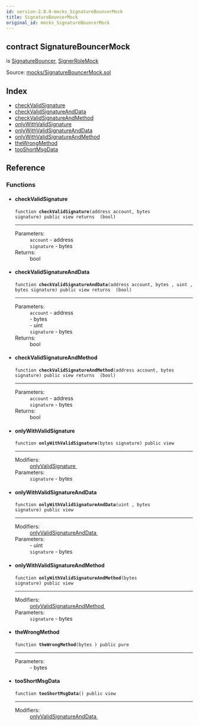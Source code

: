 ```yaml
---
id: version-2.0.0-mocks_SignatureBouncerMock
title: SignatureBouncerMock
original_id: mocks_SignatureBouncerMock
---
```


<div class="contract-doc"><div class="contract"><h2 class="contract-header"><span class="contract-kind">contract</span> SignatureBouncerMock</h2><p class="base-contracts"><span>is</span> <a href="drafts_SignatureBouncer.html">SignatureBouncer</a><span>, </span><a href="mocks_SignerRoleMock.html">SignerRoleMock</a></p><div class="source">Source: <a href="https://github.com/OpenZeppelin/zeppelin-solidity/blob/v2.0.0/contracts/mocks/SignatureBouncerMock.sol" target="_blank">mocks/SignatureBouncerMock.sol</a></div></div><div class="index"><h2>Index</h2><ul><li><a href="mocks_SignatureBouncerMock.html#checkValidSignature">checkValidSignature</a></li><li><a href="mocks_SignatureBouncerMock.html#checkValidSignatureAndData">checkValidSignatureAndData</a></li><li><a href="mocks_SignatureBouncerMock.html#checkValidSignatureAndMethod">checkValidSignatureAndMethod</a></li><li><a href="mocks_SignatureBouncerMock.html#onlyWithValidSignature">onlyWithValidSignature</a></li><li><a href="mocks_SignatureBouncerMock.html#onlyWithValidSignatureAndData">onlyWithValidSignatureAndData</a></li><li><a href="mocks_SignatureBouncerMock.html#onlyWithValidSignatureAndMethod">onlyWithValidSignatureAndMethod</a></li><li><a href="mocks_SignatureBouncerMock.html#theWrongMethod">theWrongMethod</a></li><li><a href="mocks_SignatureBouncerMock.html#tooShortMsgData">tooShortMsgData</a></li></ul></div><div class="reference"><h2>Reference</h2><div class="functions"><h3>Functions</h3><ul><li><div class="item function"><span id="checkValidSignature" class="anchor-marker"></span><h4 class="name">checkValidSignature</h4><div class="body"><code class="signature">function <strong>checkValidSignature</strong><span>(address account, bytes signature) </span><span>public </span><span>view </span><span>returns  (bool) </span></code><hr/><dl><dt><span class="label-parameters">Parameters:</span></dt><dd><div><code>account</code> - address</div><div><code>signature</code> - bytes</div></dd><dt><span class="label-return">Returns:</span></dt><dd>bool</dd></dl></div></div></li><li><div class="item function"><span id="checkValidSignatureAndData" class="anchor-marker"></span><h4 class="name">checkValidSignatureAndData</h4><div class="body"><code class="signature">function <strong>checkValidSignatureAndData</strong><span>(address account, bytes , uint , bytes signature) </span><span>public </span><span>view </span><span>returns  (bool) </span></code><hr/><dl><dt><span class="label-parameters">Parameters:</span></dt><dd><div><code>account</code> - address</div><div><code></code> - bytes</div><div><code></code> - uint</div><div><code>signature</code> - bytes</div></dd><dt><span class="label-return">Returns:</span></dt><dd>bool</dd></dl></div></div></li><li><div class="item function"><span id="checkValidSignatureAndMethod" class="anchor-marker"></span><h4 class="name">checkValidSignatureAndMethod</h4><div class="body"><code class="signature">function <strong>checkValidSignatureAndMethod</strong><span>(address account, bytes signature) </span><span>public </span><span>view </span><span>returns  (bool) </span></code><hr/><dl><dt><span class="label-parameters">Parameters:</span></dt><dd><div><code>account</code> - address</div><div><code>signature</code> - bytes</div></dd><dt><span class="label-return">Returns:</span></dt><dd>bool</dd></dl></div></div></li><li><div class="item function"><span id="onlyWithValidSignature" class="anchor-marker"></span><h4 class="name">onlyWithValidSignature</h4><div class="body"><code class="signature">function <strong>onlyWithValidSignature</strong><span>(bytes signature) </span><span>public </span><span>view </span></code><hr/><dl><dt><span class="label-modifiers">Modifiers:</span></dt><dd><a href="drafts_SignatureBouncer.html#onlyValidSignature">onlyValidSignature </a></dd><dt><span class="label-parameters">Parameters:</span></dt><dd><div><code>signature</code> - bytes</div></dd></dl></div></div></li><li><div class="item function"><span id="onlyWithValidSignatureAndData" class="anchor-marker"></span><h4 class="name">onlyWithValidSignatureAndData</h4><div class="body"><code class="signature">function <strong>onlyWithValidSignatureAndData</strong><span>(uint , bytes signature) </span><span>public </span><span>view </span></code><hr/><dl><dt><span class="label-modifiers">Modifiers:</span></dt><dd><a href="drafts_SignatureBouncer.html#onlyValidSignatureAndData">onlyValidSignatureAndData </a></dd><dt><span class="label-parameters">Parameters:</span></dt><dd><div><code></code> - uint</div><div><code>signature</code> - bytes</div></dd></dl></div></div></li><li><div class="item function"><span id="onlyWithValidSignatureAndMethod" class="anchor-marker"></span><h4 class="name">onlyWithValidSignatureAndMethod</h4><div class="body"><code class="signature">function <strong>onlyWithValidSignatureAndMethod</strong><span>(bytes signature) </span><span>public </span><span>view </span></code><hr/><dl><dt><span class="label-modifiers">Modifiers:</span></dt><dd><a href="drafts_SignatureBouncer.html#onlyValidSignatureAndMethod">onlyValidSignatureAndMethod </a></dd><dt><span class="label-parameters">Parameters:</span></dt><dd><div><code>signature</code> - bytes</div></dd></dl></div></div></li><li><div class="item function"><span id="theWrongMethod" class="anchor-marker"></span><h4 class="name">theWrongMethod</h4><div class="body"><code class="signature">function <strong>theWrongMethod</strong><span>(bytes ) </span><span>public </span><span>pure </span></code><hr/><dl><dt><span class="label-parameters">Parameters:</span></dt><dd><div><code></code> - bytes</div></dd></dl></div></div></li><li><div class="item function"><span id="tooShortMsgData" class="anchor-marker"></span><h4 class="name">tooShortMsgData</h4><div class="body"><code class="signature">function <strong>tooShortMsgData</strong><span>() </span><span>public </span><span>view </span></code><hr/><dl><dt><span class="label-modifiers">Modifiers:</span></dt><dd><a href="drafts_SignatureBouncer.html#onlyValidSignatureAndData">onlyValidSignatureAndData </a></dd></dl></div></div></li></ul></div></div></div>
